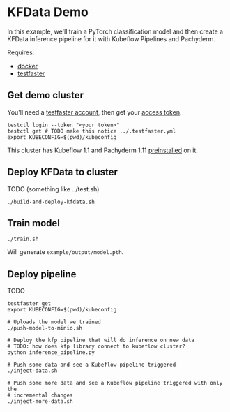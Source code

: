 # KFData Demo

In this example, we'll train a PyTorch classification model and then create a KFData inference pipeline for it with Kubeflow Pipelines and Pachyderm.

Requires:
- [docker](https://docs.docker.com/engine/install/)
- [testfaster](https://testfaster.ci)

## Get demo cluster

You'll need a [testfaster account](https://testfaster.ci/login), then get your [access token](https://testfaster.ci/access_token).

```
testctl login --token "<your token>"
testctl get # TODO make this notice ../.testfaster.yml
export KUBECONFIG=$(pwd)/kubeconfig
```

This cluster has Kubeflow 1.1 and Pachyderm 1.11 [preinstalled](../.testfaster.yml) on it.

## Deploy KFData to cluster

TODO (something like ../test.sh)

```
./build-and-deploy-kfdata.sh
```

## Train model

```
./train.sh
```

Will generate `example/output/model.pth`.

## Deploy pipeline

TODO

```
testfaster get
export KUBECONFIG=$(pwd)/kubeconfig

# Uploads the model we trained
./push-model-to-minio.sh

# Deploy the kfp pipeline that will do inference on new data
# TODO: how does kfp library connect to kubeflow cluster?
python inference_pipeline.py

# Push some data and see a Kubeflow pipeline triggered
./inject-data.sh

# Push some more data and see a Kubeflow pipeline triggered with only the
# incremental changes
./inject-more-data.sh
```


